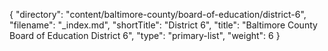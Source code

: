 {
  "directory": "content/baltimore-county/board-of-education/district-6",
  "filename": "_index.md",
  "shortTitle": "District 6",
  "title": "Baltimore County Board of Education District 6",
  "type": "primary-list",
  "weight": 6
}

